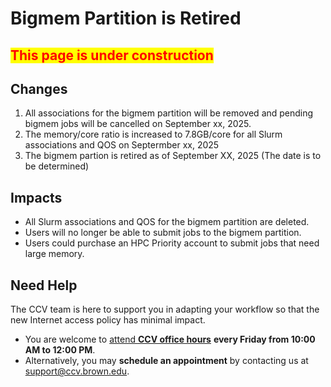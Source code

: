 # Bigmem Partition is Retired

## <mark style="color:red;">This page is under construction</mark>

## Changes

1. All associations for the bigmem partition will be removed and pending bigmem jobs will be cancelled on September xx, 2025.
2. The memory/core ratio is increased to 7.8GB/core for all Slurm associations and QOS on Septermber xx, 2025
3. The bigmem partion is retired as of September XX, 2025 (The date is to be determined)

## Impacts

* All Slurm associations and QOS for the bigmem partition are deleted.
* Users will no longer be able to submit jobs to the bigmem partition.
* Users could purchase an HPC Priority account to submit jobs that need large memory.&#x20;

## Need Help

The CCV team is here to support you in adapting your workflow so that the new Internet access policy has minimal impact.

* You are welcome to [attend **CCV office hours**](https://brown.zoom.us/j/93572022965) **every Friday from 10:00 AM to 12:00 PM**.
* Alternatively, you may **schedule an appointment** by contacting us at support@ccv.brown.edu.
